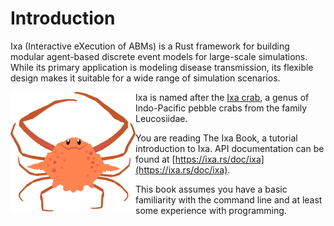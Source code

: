 # Introduction

Ixa (Interactive eXecution of ABMs) is a Rust framework for building modular agent-based discrete event models for large-scale simulations. While its primary application is modeling disease transmission, its flexible design makes it suitable for a wide range of simulation scenarios.

<img align="left" alt="Ixa crab" src="./assets/ixa_logo.svg" width="200px" />

Ixa is named after the [Ixa crab](https://www.crabdatabase.info/en/crabs/brachyura/eubrachyura/heterotremata/leucosioidea/leucosiidae/ixa/ixa-cylindrus-5874), a genus of Indo-Pacific pebble crabs from the family Leucosiidae.

You are reading The Ixa Book, a tutorial introduction to Ixa. API documentation can be found at [https://ixa.rs/doc/ixa](https://ixa.rs/doc/ixa).

This book assumes you have a basic familiarity with the command line and at least some experience with programming. 
